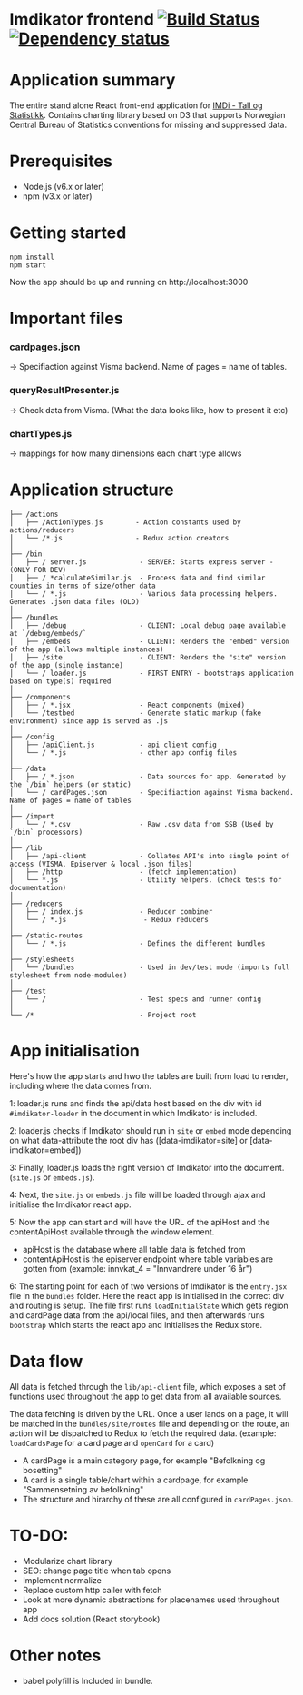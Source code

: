 Imdikator frontend [![Build Status](https://travis-ci.org/bengler/imdikator.svg?branch=master)](https://travis-ci.org/bengler/imdikator)[![Dependency status](https://david-dm.org/bengler/imdikator.svg)](https://david-dm.org/bengler/imdikator)
==================

# Application summary

The entire stand alone React front-end application for [IMDi - Tall og Statistikk](http://www.imdi.no/tall-og-statistikk/). Contains charting library based on D3 that supports Norwegian Central Bureau of Statistics conventions for missing and suppressed data.

# Prerequisites

- Node.js (v6.x or later)
- npm (v3.x or later)

# Getting started

    npm install
    npm start

Now the app should be up and running on http://localhost:3000

# Important files

### cardpages.json
 -> Specifiaction against Visma backend. Name of pages = name of tables.

### queryResultPresenter.js
 -> Check data from Visma. (What the data looks like, how to present it etc)

### chartTypes.js
 -> mappings for how many dimensions each chart type allows

# Application structure

    ├── /actions
    │   ├── /ActionTypes.js        - Action constants used by actions/reducers
    │   └── /*.js                  - Redux action creators
    │
    ├── /bin
    │   ├── / server.js             - SERVER: Starts express server - (ONLY FOR DEV)
    │   ├── / *calculateSimilar.js  - Process data and find similar counties in terms of size/other data
    │   └── / *.js                  - Various data processing helpers. Generates .json data files (OLD)
    │
    ├── /bundles
    │   ├── /debug                  - CLIENT: Local debug page available at `/debug/embeds/`
    │   ├── /embeds                 - CLIENT: Renders the "embed" version of the app (allows multiple instances)
    │   ├── /site                   - CLIENT: Renders the "site" version of the app (single instance)
    │   └── / loader.js             - FIRST ENTRY - bootstraps application based on type(s) required
    │
    ├── /components
    │   ├── / *.jsx                 - React components (mixed)
    │   └── /testbed                - Generate static markup (fake environment) since app is served as .js
    │
    ├── /config
    │   ├── /apiClient.js           - api client config
    │   └── / *.js                  - other app config files
    │
    ├── /data
    │   ├── / *.json                - Data sources for app. Generated by the `/bin` helpers (or static)
    │   └── / cardPages.json        - Specifiaction against Visma backend. Name of pages = name of tables
    │
    ├── /import
    │   └── / *.csv                 - Raw .csv data from SSB (Used by `/bin` processors)
    │
    ├── /lib
    │   ├── /api-client             - Collates API's into single point of access (VISMA, Episerver & local .json files)
    │   ├── /http                   - (fetch implementation)
    │   └── *.js                    - Utility helpers. (check tests for documentation)
    │
    ├── /reducers
    │   ├── / index.js              - Reducer combiner
    │   └── / *.js                   - Redux reducers
    │
    ├── /static-routes
    │   └── / *.js                  - Defines the different bundles
    │
    ├── /stylesheets
    │   └── /bundles                - Used in dev/test mode (imports full stylesheet from node-modules)
    │
    ├── /test
    │   └── /                       - Test specs and runner config
    │
    └── /*                          - Project root



# App initialisation

Here's how the app starts and hwo the tables are built from load to render, including where the data comes from.

1: loader.js runs and finds the api/data host based on the div with id `#imdikator-loader` in the document in which Imdikator is included.

2: loader.js checks if Imdikator should run in `site` or `embed` mode depending on what data-attribute the root div has ([data-imdikator=site] or [data-imdikator=embed])

3: Finally, loader.js loads the right version of Imdikator into the document. (`site.js` or `embeds.js`).

4: Next, the `site.js` or `embeds.js` file will be loaded through ajax and initialise the Imdikator react app.

5: Now the app can start and will have the URL of the apiHost and the contentApiHost available through the window element.

- apiHost is the database where all table data is fetched from
- contentApiHost is the episerver endpoint where table variables are gotten from (example: innvkat_4 = "Innvandrere under 16 år")

6: The starting point for each of two versions of Imdikator is the `entry.jsx` file in the `bundles` folder. Here the react app is initialised in the correct div and routing is setup. The file first runs `loadInitialState` which gets region and cardPage data from the api/local files, and then afterwards runs `bootstrap` which starts the react app and initialises the Redux store.

# Data flow

All data is fetched through the `lib/api-client` file, which exposes a set of functions used throughout the app to get data from all available sources.

The data fetching is driven by the URL. Once a user lands on a page, it will be matched in the `bundles/site/routes` file and depending on the route, an action will be dispatched to Redux to fetch the required data. (example: `loadCardsPage` for a card page and `openCard` for a card)

- A cardPage is a main category page, for example "Befolkning og bosetting"
- A card is a single table/chart within a cardpage, for example "Sammensetning av befolkning"
- The structure and hirarchy of these are all configured in `cardPages.json`.





# TO-DO:

- Modularize chart library
- SEO: change page title when tab opens
- Implement normalize
- Replace custom http caller with fetch
- Look at more dynamic abstractions for placenames used throughout app
- Add docs solution (React storybook)


# Other notes

- babel polyfill is Included in bundle.
